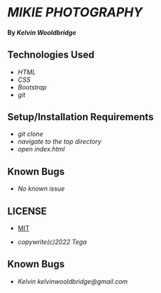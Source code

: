 # _MIKIE PHOTOGRAPHY_

<!-- #### _{Brief description of application}_ -->

#### By _**Kelvin Wooldbridge**_

## Technologies Used

* _HTML_
* _CSS_
* _Bootstrap_
* _git_

<!-- ## Description

_{This is a detailed description of your application. Give as much detail as needed to explain what the application does as well as any other information you want users or other developers to have.}_ -->

## Setup/Installation Requirements

* _git clone_
* _navigate to the top directory_
* _open index.html_
<!-- * _easy-to-understand_
* _format_ -->

<!-- _{Leave nothing to chance! You want it to be easy for potential users, employers and collaborators to run your app. Do I need to run a server? How should I set up my databases? Is there other code this application depends on? We recommend deleting the project from your desktop, re-cloning the project from GitHub, and writing down all the steps necessary to get the project working again.}_ -->

## Known Bugs

* _No known issue_
<!-- * _should go here_ -->

## LICENSE

* [MIT](http://MIT.com/)

* _copywrite(c)2022 Tega_

## Known Bugs

* _Kelvin kelvinwooldbridge@gmail.com_